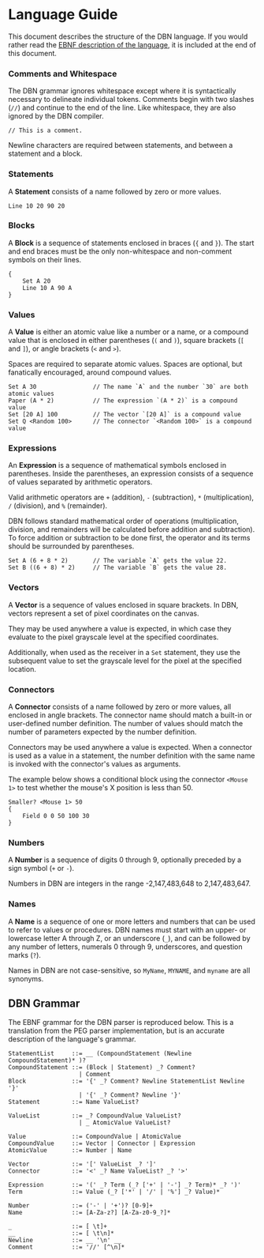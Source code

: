 # Language Guide

This document describes the structure of the DBN language.
If you would rather read the [EBNF description of the language][ebnf],
it is included at the end of this document. 

[ebnf]: https://github.com/brendanberg/dbn/blob/master/documentation/language.md#dbn-grammar

### Comments and Whitespace

The DBN grammar ignores whitespace except where it is syntactically necessary to delineate individual tokens.
Comments begin with two slashes (`//`) and continue to the end of the line.
Like whitespace, they are also ignored by the DBN compiler.

```
// This is a comment.
```

Newline characters are required between statements,
and between a statement and a block.

### Statements

A __Statement__ consists of a name followed by zero or more values.

```
Line 10 20 90 20
```


### Blocks

A __Block__ is a sequence of statements enclosed in braces (`{` and `}`).
The start and end braces must be the only non-whitespace and non-comment
symbols on their lines.

```
{
    Set A 20
    Line 10 A 90 A
}
```

### Values

A __Value__ is either an atomic value like a number or a name,
or a compound value that is enclosed in either parentheses (`(` and `)`),
square brackets (`[` and `]`), or angle brackets (`<` and `>`).

Spaces are required to separate atomic values.
Spaces are optional, but fanatically encouraged, around compound values.

```
Set A 30                // The name `A` and the number `30` are both atomic values
Paper (A * 2)           // The expression `(A * 2)` is a compound value
Set [20 A] 100          // The vector `[20 A]` is a compound value
Set Q <Random 100>      // The connector `<Random 100>` is a compound value
```

### Expressions

An __Expression__ is a sequence of mathematical symbols enclosed in parentheses.
Inside the parentheses, an expression consists of a sequence of values
separated by arithmetic operators.

Valid arithmetic operators are `+` (addition), `-` (subtraction), `*`
(multiplication), `/` (division), and `%` (remainder).

DBN follows standard mathematical order of operations (multiplication,
division, and remainders will be calculated before addition and subtraction).
To force addition or subtraction to be done first, the operator and its terms
should be surrounded by parentheses.

```
Set A (6 + 8 * 2)       // The variable `A` gets the value 22.
Set B ((6 + 8) * 2)     // The variable `B` gets the value 28.
```

### Vectors

A __Vector__ is a sequence of values enclosed in square brackets.
In DBN, vectors represent a set of pixel coordinates on the canvas.

They may be used anywhere a value is expected,
in which case they evaluate to the pixel grayscale level at the specified coordinates.

Additionally, when used as the receiver in a `Set` statement,
they use the subsequent value to set the grayscale level for the pixel at the specified location.

### Connectors

A __Connector__ consists of a name followed by zero or more values,
all enclosed in angle brackets.
The connector name should match a built-in or user-defined number definition.
The number of values should match the number of parameters expected by the number definition.

Connectors may be used anywhere a value is expected.
When a connector is used as a value in a statement,
the number definition with the same name is invoked with the connector's values as arguments.

The example below shows a conditional block using the connector `<Mouse 1>`
to test whether the mouse's X position is less than 50.

```
Smaller? <Mouse 1> 50
{
    Field 0 0 50 100 30
}
```

### Numbers

A __Number__ is a sequence of digits 0 through 9,
optionally preceded by a sign symbol (`+` or `-`).

Numbers in DBN are integers in the range -2,147,483,648 to 2,147,483,647.

### Names

A __Name__ is a sequence of one or more letters and numbers
that can be used to refer to values or procedures.
DBN names must start with an upper- or lowercase letter A through Z, or an underscore (`_`),
and can be followed by any number of letters, numerals 0 through 9, underscores, and question marks (`?`).

Names in DBN are not case-sensitive, so `MyName`, `MYNAME`, and `myname` are all synonyms.

## DBN Grammar

The EBNF grammar for the DBN parser is reproduced below.
This is a translation from the PEG parser implementation,
but is an accurate description of the language's grammar.

```
StatementList     ::= __ (CompoundStatement (Newline CompoundStatement)* )?
CompoundStatement ::= (Block | Statement) _? Comment?
                    | Comment
Block             ::= '{' _? Comment? Newline StatementList Newline '}'
                    | '{' _? Comment? Newline '}'
Statement         ::= Name ValueList?

ValueList         ::= _? CompoundValue ValueList?
                    | _ AtomicValue ValueList?

Value             ::= CompoundValue | AtomicValue
CompoundValue     ::= Vector | Connector | Expression
AtomicValue       ::= Number | Name

Vector            ::= '[' ValueList _? ']'
Connector         ::= '<' _? Name ValueList? _? '>'

Expression        ::= '(' _? Term (_? ['+' | '-'] _? Term)* _? ')'
Term              ::= Value (_? ['*' | '/' | '%'] _? Value)*

Number            ::= ('-' | '+')? [0-9]+
Name              ::= [A-Za-z?] [A-Za-z0-9_?]*

_                 ::= [ \t]+
__                ::= [ \t\n]*
Newline           ::= __ '\n' __
Comment           ::= '//' [^\n]*
```
